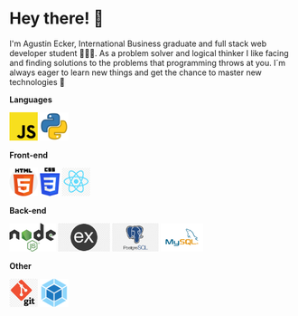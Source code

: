 <h1>Hey there! 👋</h1>

I'm Agustin Ecker, International Business graduate and full stack web developer student 👨🏻‍💻. As a problem solver and logical thinker I like facing and finding solutions to the problems that programming throws at you. I´m always eager to learn new things and get the chance to master new technologies 👀 

**Languages**

<code><img height="50" src="https://raw.githubusercontent.com/ameg47/ameg47/master/images/js.png"></code>
<code><img height="50" src="https://raw.githubusercontent.com/ameg47/ameg47/master/images/python.png"></code>

**Front-end**

<code><img height="50" src="https://raw.githubusercontent.com/ameg47/ameg47/master/images/html.png"></code>
<code><img height="50" src="https://raw.githubusercontent.com/ameg47/ameg47/master/images/css3.png"></code>
<code><img height="50" src="https://raw.githubusercontent.com/ameg47/ameg47/master/images/reactjs.png"></code>

**Back-end**

<code><img height="50" src="https://raw.githubusercontent.com/ameg47/ameg47/master/images/nodejs.png"></code>
<code><img height="50" src="https://raw.githubusercontent.com/ameg47/ameg47/master/images/express.png"></code>
<code><img height="50" src="https://raw.githubusercontent.com/ameg47/ameg47/master/images/postgresql.png"></code>
<code><img height="50" src="https://raw.githubusercontent.com/ameg47/ameg47/master/images/mysql.svg"></code>

**Other**

<code><img height="50" src="https://raw.githubusercontent.com/ameg47/ameg47/master/images/git.png"></code>
<code><img height="50" src="https://raw.githubusercontent.com/ameg47/ameg47/master/images/webpack.png"></code>


